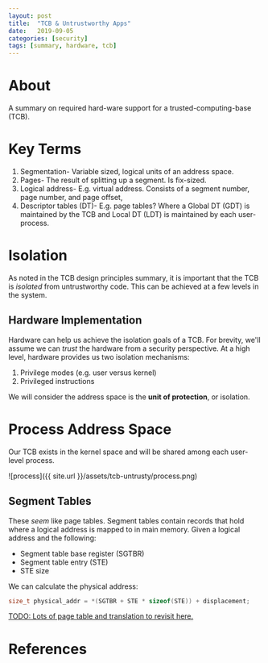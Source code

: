 ```yaml
---
layout: post
title:  "TCB & Untrustworthy Apps"
date:   2019-09-05 
categories: [security]
tags: [summary, hardware, tcb]
---
```

# About
A summary on required hard-ware support for a trusted-computing-base (TCB).

# Key Terms
1. Segmentation- Variable sized, logical units of an address space.
2. Pages- The result of splitting up a segment. Is fix-sized.
3. Logical address- E.g. virtual address. Consists of a segment number, page number, and page offset,
4. Descriptor tables (DT)- E.g. page tables? Where a Global DT (GDT) is maintained by the TCB and Local DT (LDT) is maintained by each user-process.

# Isolation
As noted in the TCB design principles summary, it is important that the TCB is _isolated_ from untrustworthy code. This can be achieved at a few levels in the system. 

## Hardware Implementation
Hardware can help us achieve the isolation goals of a TCB. For brevity, we'll assume we can _trust_ the hardware from a security perspective. At a high level, hardware provides us two isolation mechanisms:

1. Privilege modes (e.g. user versus kernel)
2. Privileged instructions

We will consider the address space is the __unit of protection__, or isolation. 

# Process Address Space
Our TCB exists in the kernel space and will be shared among each user-level process. 

![process]({{ site.url }}/assets/tcb-untrusty/process.png)

## Segment Tables
These _seem_ like page tables. Segment tables contain records that hold where a logical address is mapped to in main memory. Given a logical address and the following:

* Segment table base register (SGTBR)
* Segment table entry (STE) 
* STE size

We can calculate the physical address:

```c
size_t physical_addr = *(SGTBR + STE * sizeof(STE)) + displacement;
```

[TODO: Lots of page table and translation to revisit here.](https://gatech.instructure.com/courses/73936/pages/topic-3-lecture-videos?module_item_id=379486)
# References